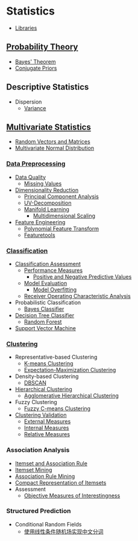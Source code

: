 # Statistics
- [Libraries](Libraries.md)

## [Probability Theory](Probability/README.md)
- [Bayes' Theorem](Probability/Bayes'%20Theorem.md)
- [Conjugate Priors](Probability/Conjugate%20Priors.md)

## Descriptive Statistics
- Dispersion
  - [Variance](Descriptive/Dispersion/Variance.md)

## [Multivariate Statistics](Multivariate/README.md)
- [Random Vectors and Matrices](Multivariate/Random%20Vectors%20and%20Matrices.md)
- [Multivariate Normal Distribution](Multivariate/Multivariate%20Normal%20Distribution.md)

### [Data Preprocessing](Multivariate/Data%20Preprocessing/README.md)
- [Data Quality](Multivariate/Data%20Preprocessing/Data%20Quality/README.md)
  - [Missing Values](Multivariate/Data%20Preprocessing/Data%20Quality/Missing%20Values.md)
- [Dimensionality Reduction](Multivariate/Data%20Preprocessing/Dimensionality%20Reduction/README.md)
  - [Principal Component Analysis](Multivariate/Data%20Preprocessing/Dimensionality%20Reduction/Principal%20Component%20Analysis.md)
  - [UV-Decomposition](Multivariate/Data%20Preprocessing/Dimensionality%20Reduction/UV-Decomposition.md)
  - [Manifold Learning](Multivariate/Data%20Preprocessing/Dimensionality%20Reduction/Manifold%20Learning/README.md)
    - [Multidimensional Scaling](Multivariate/Data%20Preprocessing/Dimensionality%20Reduction/Manifold%20Learning/Multidimensional%20Scaling.md)
- [Feature Engineering](Multivariate/Data%20Preprocessing/Feature%20Engineering/README.md)
  - [Polynomial Feature Transform](Multivariate/Data%20Preprocessing/Feature%20Engineering/Polynomial%20Feature%20Transform.md)
  - [Featuretools](Multivariate/Data%20Preprocessing/Feature%20Engineering/Featuretools.md)

### [Classification](Multivariate/Classification/README.md)
- [Classification Assessment](Multivariate/Classification/Classification%20Assessment/README.md)
  - [Performance Measures](Multivariate/Classification/Classification%20Assessment/Performance%20Measures.md)
    - [Positive and Negative Predictive Values](Multivariate/Classification/Classification%20Assessment/Positive%20and%20Negative%20Predictive%20Values.md)
  - [Model Evaluation](Multivariate/Classification/Classification%20Assessment/Model%20Evaluation.md)
    - [Model Overfitting](Multivariate/Classification/Classification%20Assessment/Model%20Overfitting.md)
  - [Receiver Operating Characteristic Analysis](Multivariate/Classification/Classification%20Assessment/Receiver%20Operating%20Characteristic%20Analysis.md)
- Probabilistic Classification
  - [Bayes Classifier](Multivariate/Classification/Probabilistic/Bayes%20Classifier.md)
- [Decision Tree Classifier](Multivariate/Classification/Decision%20Tree%20Classifier/README.md)
  - [Random Forest](Multivariate/Classification/Decision%20Tree%20Classifier/Random%20Forest.md)
- [Support Vector Machine](Multivariate/Classification/Support%20Vector%20Machine/README.md)

### [Clustering](Multivariate/Clustering/README.md)
- Representative-based Clustering
  - [K-means Clustering](Multivariate/Clustering/Representative-based/K-means.md)
  - [Expectation-Maximization Clustering](Multivariate/Clustering/Representative-based/Expectation-Maximization%20Clustering.md)
- Density-based Clustering
  - [DBSCAN](Multivariate/Clustering/Density-based/DBSCAN.md)
- [Hierarchical Clustering](Multivariate/Clustering/Hierarchical/README.md)
  - [Agglomerative Hierarchical Clustering](Multivariate/Clustering/Hierarchical/Agglomerative%20Hierarchical%20Clustering.md)
- Fuzzy Clustering
  - [Fuzzy C-means Clustering](Multivariate/Clustering/Fuzzy/Fuzzy%20C-means%20Clustering.md)
- [Clustering Validation](Multivariate/Clustering/Validation/README.md)
  - [External Measures](Multivariate/Clustering/Validation/External%20Measures.md)
  - [Internal Measures](Multivariate/Clustering/Validation/Internal%20Measures.md)
  - [Relative Measures](Multivariate/Clustering/Validation/Relative%20Measures.md)

### Association Analysis
- [Itemset and Association Rule](Multivariate/Association%20Analysis/Itemset%20and%20Association%20Rule.md)
- [Itemset Mining](Multivariate/Association%20Analysis/Itemset%20Mining.md)
- [Association Rule Mining](Multivariate/Association%20Analysis/Association%20Rule%20Mining.md)
- [Compact Representation of Itemsets](Multivariate/Association%20Analysis/Compact%20Representation%20of%20Itemsets.md)
- Assessment
  - [Objective Measures of Interestingness](Multivariate/Association%20Analysis/Assessment/Objective%20Measures%20of%20Interestingness.md)

### Structured Prediction
- Conditional Random Fields
  - [使用线性条件随机场实现中文分词](Multivariate/Structured%20Prediction/CRF/使用线性条件随机场实现中文分词.md)